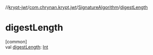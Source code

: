 //[krypt-jwt](../../../index.md)/[com.chrynan.krypt.jwt](../index.md)/[SignatureAlgorithm](index.md)/[digestLength](digest-length.md)

# digestLength

[common]\
val [digestLength](digest-length.md): [Int](https://kotlinlang.org/api/latest/jvm/stdlib/kotlin/-int/index.html)
